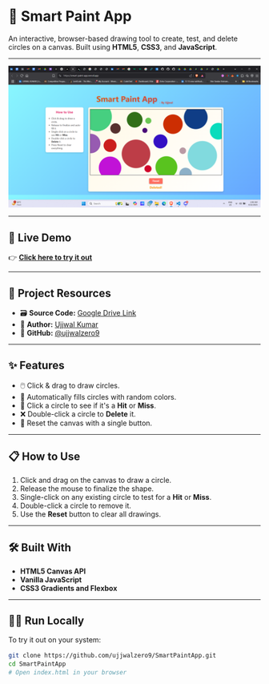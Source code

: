 # 🎨 Smart Paint App

An interactive, browser-based drawing tool to create, test, and delete circles on a canvas. Built using **HTML5**, **CSS3**, and **JavaScript**.

---

![Smart Paint App Screenshot](https://github.com/ujjwalzero9/SmartPaintApp/blob/main/screenshot2.jpg)

---

## 🔗 Live Demo

👉 **[Click here to try it out](https://tinyurl.com/ujjwalsmartpaint)**

---

## 📂 Project Resources

- 🗃️ **Source Code:** [Google Drive Link](https://tinyurl.com/ujjwalsmartpaintapp)  
- 💼 **Author:** [Ujjwal Kumar](https://www.linkedin.com/in/ujjwalzero9/)  
- 🐙 **GitHub:** [@ujjwalzero9](https://github.com/ujjwalzero9)

---

## ✨ Features

- 🖱️ Click & drag to draw circles.
- 🎨 Automatically fills circles with random colors.
- 🎯 Click a circle to see if it's a **Hit** or **Miss**.
- ❌ Double-click a circle to **Delete** it.
- 🔄 Reset the canvas with a single button.

---

## 📋 How to Use

1. Click and drag on the canvas to draw a circle.
2. Release the mouse to finalize the shape.
3. Single-click on any existing circle to test for a **Hit** or **Miss**.
4. Double-click a circle to remove it.
5. Use the **Reset** button to clear all drawings.

---

## 🛠️ Built With

- **HTML5 Canvas API**
- **Vanilla JavaScript**
- **CSS3 Gradients and Flexbox**

---

## 🧑‍💻 Run Locally

To try it out on your system:

```bash
git clone https://github.com/ujjwalzero9/SmartPaintApp.git
cd SmartPaintApp
# Open index.html in your browser
